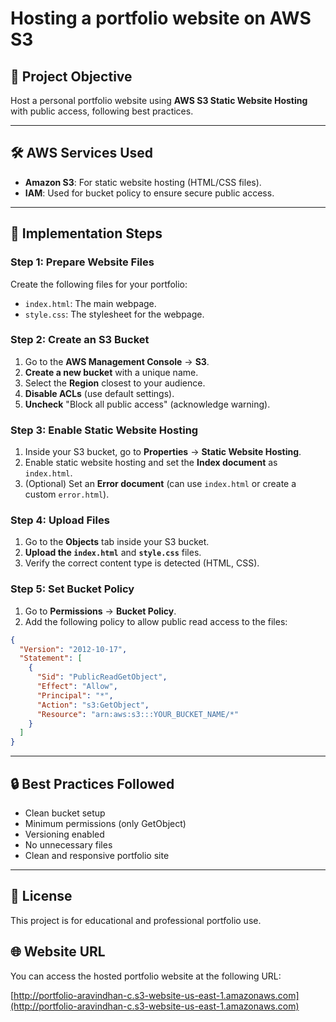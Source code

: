 # Hosting a portfolio website on AWS S3

## 📌 Project Objective
Host a personal portfolio website using **AWS S3 Static Website Hosting** with public access, following best practices.

---

## 🛠️ AWS Services Used
- **Amazon S3**: For static website hosting (HTML/CSS files).
- **IAM**: Used for bucket policy to ensure secure public access.

---

## 🚀 Implementation Steps

### Step 1: Prepare Website Files

Create the following files for your portfolio:

- `index.html`: The main webpage.
- `style.css`: The stylesheet for the webpage.

### Step 2: Create an S3 Bucket

1. Go to the **AWS Management Console** → **S3**.
2. **Create a new bucket** with a unique name.
3. Select the **Region** closest to your audience.
4. **Disable ACLs** (use default settings).
5. **Uncheck** "Block all public access" (acknowledge warning).

### Step 3: Enable Static Website Hosting

1. Inside your S3 bucket, go to **Properties** → **Static Website Hosting**.
2. Enable static website hosting and set the **Index document** as `index.html`.
3. (Optional) Set an **Error document** (can use `index.html` or create a custom `error.html`).

### Step 4: Upload Files

1. Go to the **Objects** tab inside your S3 bucket.
2. **Upload the `index.html`** and **`style.css`** files.
3. Verify the correct content type is detected (HTML, CSS).

### Step 5: Set Bucket Policy

1. Go to **Permissions** → **Bucket Policy**.
2. Add the following policy to allow public read access to the files:

```json
{
  "Version": "2012-10-17",
  "Statement": [
    {
      "Sid": "PublicReadGetObject",
      "Effect": "Allow",
      "Principal": "*",
      "Action": "s3:GetObject",
      "Resource": "arn:aws:s3:::YOUR_BUCKET_NAME/*"
    }
  ]
}
```

---

## 🔒 Best Practices Followed
- Clean bucket setup
- Minimum permissions (only GetObject)
- Versioning enabled
- No unnecessary files
- Clean and responsive portfolio site

---

## 📄 License
This project is for educational and professional portfolio use.

## 🌐 Website URL

You can access the hosted portfolio website at the following URL:

[http://portfolio-aravindhan-c.s3-website-us-east-1.amazonaws.com](http://portfolio-aravindhan-c.s3-website-us-east-1.amazonaws.com)

